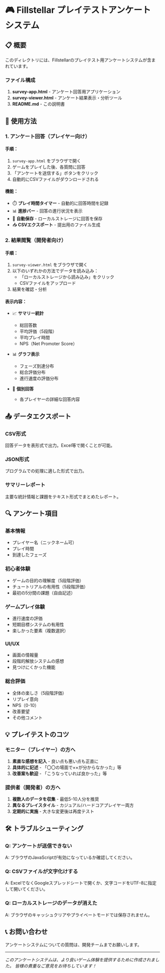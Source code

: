 # 🎮 Fillstellar プレイテストアンケート システム

## 📋 概要

このディレクトリには、Fillstellarのプレイテスト用アンケートシステムが含まれています。

### ファイル構成

1. **survey-app.html** - アンケート回答用アプリケーション
2. **survey-viewer.html** - アンケート結果表示・分析ツール
3. **README.md** - この説明書

## 🎯 使用方法

### 1. アンケート回答（プレイヤー向け）

#### 手順：
1. `survey-app.html` をブラウザで開く
2. ゲームをプレイした後、各質問に回答
3. 「アンケートを送信する」ボタンをクリック
4. 自動的にCSVファイルがダウンロードされる

#### 機能：
- ⏱️ **プレイ時間タイマー** - 自動的に回答時間を記録
- 📊 **進捗バー** - 回答の進行状況を表示
- 💾 **自動保存** - ローカルストレージに回答を保存
- 📥 **CSVエクスポート** - 提出用のファイル生成

### 2. 結果閲覧（開発者向け）

#### 手順：
1. `survey-viewer.html` をブラウザで開く
2. 以下のいずれかの方法でデータを読み込み：
   - 「ローカルストレージから読み込み」をクリック
   - CSVファイルをアップロード
3. 結果を確認・分析

#### 表示内容：
- 📈 **サマリー統計**
  - 総回答数
  - 平均評価（5段階）
  - 平均プレイ時間
  - NPS（Net Promoter Score）

- 📊 **グラフ表示**
  - フェーズ到達分布
  - 総合評価分布
  - 進行速度の評価分布

- 📝 **個別回答**
  - 各プレイヤーの詳細な回答内容

## 📤 データエクスポート

### CSV形式
回答データを表形式で出力。Excel等で開くことが可能。

### JSON形式
プログラムでの処理に適した形式で出力。

### サマリーレポート
主要な統計情報と課題をテキスト形式でまとめたレポート。

## 🔍 アンケート項目

### 基本情報
- プレイヤー名（ニックネーム可）
- プレイ時間
- 到達したフェーズ

### 初心者体験
- ゲームの目的の理解度（5段階評価）
- チュートリアルの有用性（5段階評価）
- 最初の5分間の課題（自由記述）

### ゲームプレイ体験
- 進行速度の評価
- 短期目標システムの有用性
- 楽しかった要素（複数選択）

### UI/UX
- 画面の情報量
- 段階的解放システムの感想
- 見つけにくかった機能

### 総合評価
- 全体の楽しさ（5段階評価）
- リプレイ意向
- NPS（0-10）
- 改善要望
- その他コメント

## 💡 プレイテストのコツ

### モニター（プレイヤー）の方へ
1. **素直な感想を記入** - 良い点も悪い点も正直に
2. **具体的に記述** - 「〇〇の場面で××が分からなかった」等
3. **改善案も歓迎** - 「こうなっていれば良かった」等

### 提供者（開発者）の方へ
1. **複数人のデータを収集** - 最低5-10人分を推奨
2. **異なるプレイスタイル** - カジュアル/ハードコアプレイヤー両方
3. **定期的に実施** - 大きな変更後は再度テスト

## 🛠️ トラブルシューティング

### Q: アンケートが送信できない
A: ブラウザのJavaScriptが有効になっているか確認してください。

### Q: CSVファイルが文字化けする
A: ExcelでなくGoogleスプレッドシートで開くか、文字コードをUTF-8に指定して開いてください。

### Q: ローカルストレージのデータが消えた
A: ブラウザのキャッシュクリアやプライベートモードでは保存されません。

## 📞 お問い合わせ

アンケートシステムについての質問は、開発チームまでお願いします。

---

*このアンケートシステムは、より良いゲーム体験を提供するために作成されました。*
*皆様の貴重なご意見をお待ちしています！*